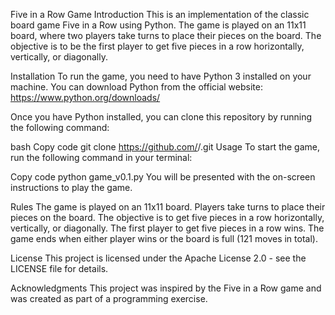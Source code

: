 Five in a Row Game
Introduction
This is an implementation of the classic board game Five in a Row using Python. The game is played on an 11x11 board, where two players take turns to place their pieces on the board. The objective is to be the first player to get five pieces in a row horizontally, vertically, or diagonally.

Installation
To run the game, you need to have Python 3 installed on your machine. You can download Python from the official website: https://www.python.org/downloads/

Once you have Python installed, you can clone this repository by running the following command:

bash
Copy code
git clone https://github.com/<Ericsson111>/<Five-in-a-row>.git
Usage
To start the game, run the following command in your terminal:

Copy code
python game_v0.1.py
You will be presented with the on-screen instructions to play the game.

Rules
The game is played on an 11x11 board.
Players take turns to place their pieces on the board.
The objective is to get five pieces in a row horizontally, vertically, or diagonally.
The first player to get five pieces in a row wins.
The game ends when either player wins or the board is full (121 moves in total).
  
License
This project is licensed under the Apache License 2.0 - see the LICENSE file for details.

Acknowledgments
This project was inspired by the Five in a Row game and was created as part of a programming exercise.





